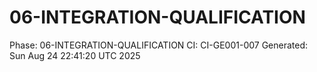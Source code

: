# 06-INTEGRATION-QUALIFICATION
Phase: 06-INTEGRATION-QUALIFICATION
CI: CI-GE001-007
Generated: Sun Aug 24 22:41:20 UTC 2025

